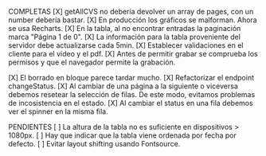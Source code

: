 COMPLETAS
[X] getAllCVS no debería devolver un array de pages, con un number debería bastar.
[X] En producción los gráficos se malforman. Ahora se usa Recharts.
[X] En la tabla, al no encontrar entradas la paginación marca "Página 1 de 0".
[X] La información para la tabla proveniente del servidor debe actualizarse cada 5min.
[X] Establecer validaciones en el cliente para el vídeo y el pdf.
[X] Antes de permitir grabar se comprueba los permisos y que el navegador permite la grabación.

[X] El borrado en bloque parece tardar mucho.
[X] Refactorizar el endpoint changeStatus.
[X] Al cambiar de una página a la siguiente o viceversa debemos resetear la selección de filas. De este modo, evitamos problemas de incosistencia en el estado.
[X] Al cambiar el status en una fila debemos ver el spinner en la misma fila.

PENDIENTES
[ ] La altura de la tabla no es suficiente en dispositivos > 1080px.
[ ] Hay que indicar que la tabla viene ordenada por fecha por defecto.
[ ] Evitar layout shifting usando Fontsource.

